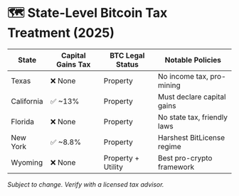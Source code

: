 # 🗺️ State-Level Bitcoin Tax Treatment (2025)

| State        | Capital Gains Tax | BTC Legal Status     | Notable Policies              |
|--------------|-------------------|-----------------------|-------------------------------|
| Texas        | ❌ None           | Property              | No income tax, pro-mining     |
| California   | ✅ ~13%           | Property              | Must declare capital gains    |
| Florida      | ❌ None           | Property              | No state tax, friendly laws   |
| New York     | ✅ ~8.8%          | Property              | Harshest BitLicense regime    |
| Wyoming      | ❌ None           | Property + Utility    | Best pro-crypto framework     |

*Subject to change. Verify with a licensed tax advisor.*
